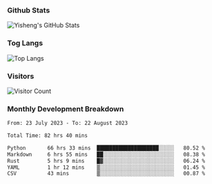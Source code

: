 ### Github Stats
![Yisheng's GitHub Stats](https://github-readme-stats-9qabuvhk1-gongyisheng.vercel.app/api?username=gongyisheng&count_private=true&show_icons=true)
### Tog Langs
![Top Langs](https://github-readme-stats-9qabuvhk1-gongyisheng.vercel.app/api/top-langs/?username=gongyisheng&layout=compact)
### Visitors
![Visitor Count](https://profile-counter.glitch.me/gongyisheng/count.svg)
### Monthly Development Breakdown
<!--START_SECTION:waka-->

```txt
From: 23 July 2023 - To: 22 August 2023

Total Time: 82 hrs 40 mins

Python       66 hrs 33 mins  ████████████████████░░░░░   80.52 %
Markdown     6 hrs 55 mins   ██░░░░░░░░░░░░░░░░░░░░░░░   08.38 %
Rust         5 hrs 9 mins    █▓░░░░░░░░░░░░░░░░░░░░░░░   06.24 %
YAML         1 hr 12 mins    ▒░░░░░░░░░░░░░░░░░░░░░░░░   01.45 %
CSV          43 mins         ▒░░░░░░░░░░░░░░░░░░░░░░░░   00.87 %
```

<!--END_SECTION:waka-->
